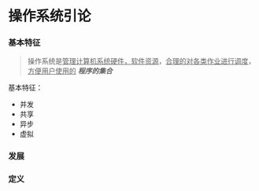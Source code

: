 # 操作系统引论
### 基本特征
>操作系统是<u>管理计算机系统硬件，软件资源</u>，<u>合理的对各类作业进行调度</u>，<u>方便用户使用的</u> ***程序的集合***

基本特征：
- 并发
- 共享
- 异步
- 虚拟

### 发展


### 定义